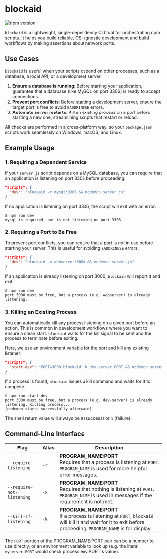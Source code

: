 # blockaid

[![npm version](https://badge.fury.io/js/blockaid.svg)](https://badge.fury.io/js/blockaid)

`blockaid` is a lightweight, single-dependency CLI tool for orchestrating npm scripts. It helps you build reliable, OS-agnostic development and build workflows by making assertions about network ports.

## Use Cases

`blockaid` is useful when your scripts depend on other processes, such as a database, a local API, or a development server.

1.  **Ensure a database is running**: Before starting your application, guarantee that a database (like MySQL on port 3306) is ready to accept connections.
2.  **Prevent port conflicts**: Before starting a development server, ensure the target port is free to avoid `EADDRINUSE` errors.
3.  **Automate server restarts**: Kill an existing process on a port before starting a new one, streamlining scripts that restart or reload.

All checks are performed in a cross-platform way, so your `package.json` scripts work seamlessly on Windows, macOS, and Linux.

## Example Usage

### 1. Requiring a Dependent Service

If your `server.js` script depends on a MySQL database, you can require that an application is listening on port 3306 before proceeding:

```json
"scripts": {
  "dev": "blockaid -r mysql:3306 && nodemon server.js"
}
```

If no application is listening on port 3306, the script will exit with an error:

```
$ npm run dev
mysql is required, but is not listening on port 3306.
```

### 2. Requiring a Port to Be Free

To prevent port conflicts, you can require that a port is _not_ in use before starting your server. This is useful for avoiding `EADDRINUSE` errors.

```json
"scripts": {
  "dev": "blockaid -x webserver:3000 && nodemon server.js"
}
```

If an application is already listening on port 3000, `blockaid` will report it and exit:

```
$ npm run dev
port 3000 must be free, but a process (e.g. webserver) is already listening.
```

### 3. Killing an Existing Process

You can automatically kill any process listening on a given port before an action. This is common in development workflows where you want to ensure a clean start. `blockaid` waits for the kill signal to be sent and the process to terminate before exiting.

Here, we use an environment variable for the port and kill any existing listener:

```json
"scripts": {
  "start-dev": "PORT=3000 blockaid -k dev-server:PORT && nodemon server.js"
}
```

If a process is found, `blockaid` issues a kill command and waits for it to complete:

```
$ npm run start-dev
port 3000 must be free, but a process (e.g. dev-server) is already listening. Killing process...
(nodemon starts successfully afterward)
```

The shell return value will always be `0` (success) or `1` (failure).

## Command-Line Interface

| Flag                      | Alias | Description                                                                                                                                                     |
| ------------------------- | ----- | --------------------------------------------------------------------------------------------------------------------------------------------------------------- |
| `--require-listening`     | `-r`  | **PROGRAM_NAME:PORT**<br>Requires that a process is listening at `PORT`. `PROGRAM_NAME` is used for more helpful error messages.                                |
| `--require-not-listening` | `-x`  | **PROGRAM_NAME:PORT**<br>Requires that nothing is listening at `PORT`. `PROGRAM_NAME` is used in messages if the requirement is not met.                        |
| `--kill-if-listening`     | `-k`  | **PROGRAM_NAME:PORT**<br>If a process is listening at `PORT`, `blockaid` will kill it and wait for it to exit before proceeding. `PROGRAM_NAME` is for display. |

The `PORT` portion of the PROGRAM_NAME:PORT pair can be a number to use directly, or an environment variable to look up (e.g. the literal `myserver:PORT` would check process.env.PORT's value).
